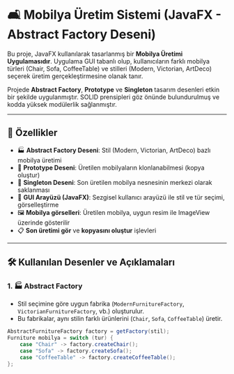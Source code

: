 # 🛋️ Mobilya Üretim Sistemi (JavaFX - Abstract Factory Deseni)

Bu proje, JavaFX kullanılarak tasarlanmış bir **Mobilya Üretimi Uygulamasıdır**. Uygulama GUI tabanlı olup, kullanıcıların farklı mobilya türleri (Chair, Sofa, CoffeeTable) ve stilleri (Modern, Victorian, ArtDeco) seçerek üretim gerçekleştirmesine olanak tanır.

Projede **Abstract Factory**, **Prototype** ve **Singleton** tasarım desenleri etkin bir şekilde uygulanmıştır. SOLID prensipleri göz önünde bulundurulmuş ve kodda yüksek modülerlik sağlanmıştır.

---

## 🚀 Özellikler

- 🏭 **Abstract Factory Deseni**: Stil (Modern, Victorian, ArtDeco) bazlı mobilya üretimi
- 🧬 **Prototype Deseni**: Üretilen mobilyaların klonlanabilmesi (kopya oluştur)
- 🔁 **Singleton Deseni**: Son üretilen mobilya nesnesinin merkezi olarak saklanması
- 🎨 **GUI Arayüzü (JavaFX)**: Sezgisel kullanıcı arayüzü ile stil ve tür seçimi, görselleştirme
- 🖼️ **Mobilya görselleri**: Üretilen mobilya, uygun resim ile ImageView üzerinde gösterilir
- 📋 **Son üretimi gör** ve **kopyasını oluştur** işlevleri

---

## 🛠️ Kullanılan Desenler ve Açıklamaları

### 1. 🏭 Abstract Factory
- Stil seçimine göre uygun fabrika (`ModernFurnitureFactory`, `VictorianFurnitureFactory`, vb.) oluşturulur.
- Bu fabrikalar, aynı stilin farklı ürünlerini (`Chair`, `Sofa`, `CoffeeTable`) üretir.

```java
AbstractFurnitureFactory factory = getFactory(stil);
Furniture mobilya = switch (tur) {
    case "Chair" -> factory.createChair();
    case "Sofa" -> factory.createSofa();
    case "CoffeeTable" -> factory.createCoffeeTable();
};
